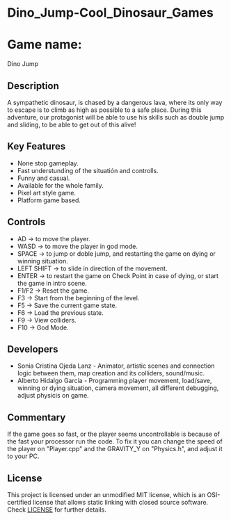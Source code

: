 # Dino_Jump-Cool_Dinosaur_Games

# Game name: 

Dino Jump

## Description

A sympathetic dinosaur, is chased by a dangerous lava, where its only way to escape is to climb as high as possible to a safe place. 
During this adventure, our protagonist will be able to use his skills such as double jump and sliding, to be able to get out of this alive!

## Key Features

 - None stop gameplay.
 - Fast understunding of the situatión and controlls.
 - Funny and casual.
 - Available for the whole family.
 - Pixel art style game.
 - Platform game based.
 
## Controls

 - AD -> to move the player.
 - WASD -> to move the player in god mode.
 - SPACE -> to jump or doble jump, and restarting the game on dying or winning situation.
 - LEFT SHIFT -> to slide in direction of the movement.
 - ENTER -> to restart the game on Check Point in case of dying, or start the game in intro scene.
 - F1/F2 -> Reset the game. 
 - F3 -> Start from the beginning of the level.
 - F5 -> Save the current game state.
 - F6 -> Load the previous state.
 - F9 -> View colliders.
 - F10 -> God Mode.
	

## Developers

 - Sonia Cristina Ojeda Lanz - Animator, artistic scenes and connection logic between them, map creation and its colliders, sound/music.
 - Alberto Hidalgo García - Programming player movement, load/save, winning or dying situation, camera movement, all different debugging, adjust physicis on game. 

## Commentary

If the game goes so fast, or the player seems uncontrollable is because of the fast your processor run the code. To fix it you can change the speed of
the player on "Player.cpp" and the GRAVITY_Y on "Physics.h", and adjust it to your PC.

## License

This project is licensed under an unmodified MIT license, which is an OSI-certified license that allows static linking with closed source software. Check [LICENSE](LICENSE) for further details.
